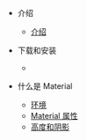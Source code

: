- 介绍
  - [介绍](SOURCE/get_started/introduction.md)
- 下载和安装
  - [](SOURCE/get_started/introduction.md)
  
- 什么是 Material
  - [环境](material-design/whatis-material-design/environment.md)
  - [Material 属性](material-design/whatis-material-design/material-properties.md)
  - [高度和阴影](material-design/whatis-material-design/elevation-shadows.md)
